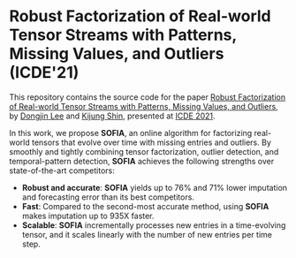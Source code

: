 # Robust Factorization of Real-world Tensor Streams with Patterns, Missing Values, and Outliers (ICDE'21)
This repository contains the source code for the paper [Robust Factorization of Real-world Tensor Streams with Patterns, Missing Values, and Outliers](https://google.co.kr), by [Dongjin Lee](https://github.com/wooner49) and [Kijung Shin](https://kijungs.github.io/), presented at [ICDE 2021](https://icde2021.gr/).

In this work, we propose **SOFIA**, an online algorithm for factorizing real-world tensors that evolve over time with missing entries and outliers. By smoothly and tightly combining tensor factorization, outlier detection, and temporal-pattern detection, **SOFIA** achieves the following strengths over state-of-the-art competitors:
* **Robust and accurate**: **SOFIA** yields up to 76% and 71% lower imputation and forecasting error than its best competitors.
* **Fast**: Compared to the second-most accurate method, using **SOFIA** makes imputation up to 935X faster.
* **Scalable**: **SOFIA** incrementally processes new entries in a time-evolving tensor, and it scales linearly with the number of new entries per time step.
